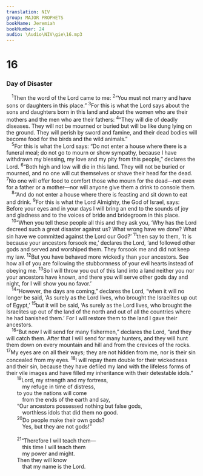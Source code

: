 ```yaml
---
translation: NIV
group: MAJOR PROPHETS
bookName: Jeremiah 
bookNumber: 24
audio: \Audio\NIV\gie\16.mp3
---
```


<div class="title"><h1>16</h1><h3>Day of Disaster </h3></div>
<span class="verse gie_16_1"> <sup>1</sup>Then the word of the Lord came to me: </span>
<span class="verse gie_16_2"><sup>2</sup>“You must not marry and have sons or daughters in this place.” </span>
<span class="verse gie_16_3"><sup>3</sup>For this is what the Lord says about the sons and daughters born in this land and about the women who are their mothers and the men who are their fathers: </span>
<span class="verse gie_16_4"><sup>4</sup>“They will die of deadly diseases. They will not be mourned or buried but will be like dung lying on the ground. They will perish by sword and famine, and their dead bodies will become food for the birds and the wild animals.” <br/></span>
<span class="verse gie_16_5"> <sup>5</sup>For this is what the Lord says: “Do not enter a house where there is a funeral meal; do not go to mourn or show sympathy, because I have withdrawn my blessing, my love and my pity from this people,” declares the Lord. </span>
<span class="verse gie_16_6"><sup>6</sup>“Both high and low will die in this land. They will not be buried or mourned, and no one will cut themselves or shave their head for the dead. </span>
<span class="verse gie_16_7"><sup>7</sup>No one will offer food to comfort those who mourn for the dead—not even for a father or a mother—nor will anyone give them a drink to console them. <br/></span>
<span class="verse gie_16_8"> <sup>8</sup>“And do not enter a house where there is feasting and sit down to eat and drink. </span>
<span class="verse gie_16_9"><sup>9</sup>For this is what the Lord Almighty, the God of Israel, says: Before your eyes and in your days I will bring an end to the sounds of joy and gladness and to the voices of bride and bridegroom in this place. <br/></span>
<span class="verse gie_16_10"> <sup>10</sup>“When you tell these people all this and they ask you, ‘Why has the Lord decreed such a great disaster against us? What wrong have we done? What sin have we committed against the Lord our God?’ </span>
<span class="verse gie_16_11"><sup>11</sup>then say to them, ‘It is because your ancestors forsook me,’ declares the Lord, ‘and followed other gods and served and worshiped them. They forsook me and did not keep my law. </span>
<span class="verse gie_16_12"><sup>12</sup>But you have behaved more wickedly than your ancestors. See how all of you are following the stubbornness of your evil hearts instead of obeying me. </span>
<span class="verse gie_16_13"><sup>13</sup>So I will throw you out of this land into a land neither you nor your ancestors have known, and there you will serve other gods day and night, for I will show you no favor.’ <br/></span>
<span class="verse gie_16_14"> <sup>14</sup>“However, the days are coming,” declares the Lord, “when it will no longer be said, ‘As surely as the Lord lives, who brought the Israelites up out of Egypt,’ </span>
<span class="verse gie_16_15"><sup>15</sup>but it will be said, ‘As surely as the Lord lives, who brought the Israelites up out of the land of the north and out of all the countries where he had banished them.’ For I will restore them to the land I gave their ancestors. <br/></span>
<span class="verse gie_16_16"> <sup>16</sup>“But now I will send for many fishermen,” declares the Lord, “and they will catch them. After that I will send for many hunters, and they will hunt them down on every mountain and hill and from the crevices of the rocks. </span>
<span class="verse gie_16_17"><sup>17</sup>My eyes are on all their ways; they are not hidden from me, nor is their sin concealed from my eyes. </span>
<span class="verse gie_16_18"><sup>18</sup>I will repay them double for their wickedness and their sin, because they have defiled my land with the lifeless forms of their vile images and have filled my inheritance with their detestable idols.” <br/></span>
<span class="verse gie_16_19">  <sup>19</sup>Lord, my strength and my fortress, <br/>   my refuge in time of distress, <br/>  to you the nations will come <br/>   from the ends of the earth and say, <br/>  “Our ancestors possessed nothing but false gods, <br/>   worthless idols that did them no good. <br/></span>
<span class="verse gie_16_20">  <sup>20</sup>Do people make their own gods? <br/>   Yes, but they are not gods!” <br/><br/></span>
<span class="verse gie_16_21">  <sup>21</sup>“Therefore I will teach them— <br/>   this time I will teach them <br/>   my power and might. <br/>  Then they will know <br/>   that my name is the Lord. <br/><br/></span>
